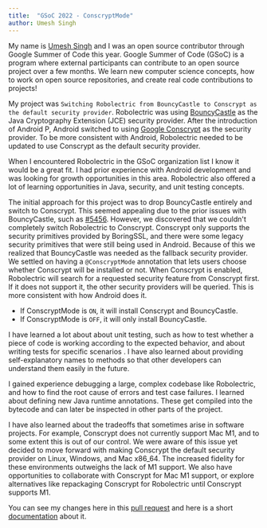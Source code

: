 ```yaml
---
title:  "GSoC 2022 - ConscryptMode"
author: Umesh Singh
---
```


My name is [Umesh Singh](https://github.com/Umesh-01) and I was an open source contributor through Google Summer of Code this year. Google Summer of Code (GSoC) is a program where external participants can contribute to an open source project over a few months. We learn new computer science concepts, how to work on open source repositories, and create real code contributions to projects!

My project was `Switching Robolectric from BouncyCastle to Conscrypt as the default security provider`. Robolectric was using [BouncyCastle](https://www.bouncycastle.org/) as the Java Cryptography Extension (JCE) security provider. After the introduction of Android P, Android switched to using [Google Conscrypt](https://source.android.com/docs/core/architecture/modular-system/conscrypt) as the security provider. 
To be more consistent with Android, Robolectric needed to be updated to use Conscrypt as the default security provider.
 
When I encountered Robolectric in the GSoC organization list I know it would be a great fit. I had prior experience with Android development and was looking for growth opportunities in this area. Robolectric also offered a lot of learning opportunities in Java, security, and unit testing concepts. 

The initial approach for this project was to drop BouncyCastle entirely and switch to Conscrypt. This seemed appealing due to the prior issues with BouncyCastle, such as [#5456](https://github.com/robolectric/robolectric/issues/5456). However, we discovered that we couldn't completely switch Robolectric to Conscrypt. Conscrypt only supports the security primitives provided by BoringSSL, and there were some legacy security primitives that were still being used in Android. Because of this we realized that BouncyCastle was needed as the fallback security provider. We settled on having a `@ConscryptMode` annotation that lets users choose whether Conscrypt will be installed or not. When Conscrypt is enabled, Robolectric will search for a requested security feature from Conscrypt first. If it does not support it, the other security providers will be queried. This is more consistent with how Android does it.

- If ConscryptMode is `ON`, it will install Conscrypt and BouncyCastle.
- If ConscryptMode is `OFF`, it will only install BouncyCastle.

I have learned a lot about about unit testing, such as how to test whether a piece of code is working according to the expected behavior, and about writing tests for specific scenarios . I have also learned about providing self-explanatory names to methods so that other developers can understand them easily in the future.

I gained experience debugging a large, complex codebase like Robolectric, and how to find the root cause of errors and test case failures. I learned about defining new Java runtime annotations. These get compiled into the bytecode and can later be inspected in other parts of the project. 

I have also learned about the tradeoffs that sometimes arise in software projects. For example, Conscrypt does not currently support Mac M1, and to some extent this is out of our control. We were aware of this issue yet decided to move forward with making Conscrypt the default security provider on Linux, Windows, and Mac x86_64. The increased fidelity for these environments outweighs the lack of M1 support. We also have opportunities to collaborate with Conscrypt for Mac M1 support, or explore alternatives like repackaging Conscrypt for Robolectric until Conscrypt supports M1.

You can see my changes here in this [pull request](https://github.com/robolectric/robolectric/pull/7492) and here is a short [documentation](https://github.com/robolectric/robolectric.github.io/pull/122) about it.
